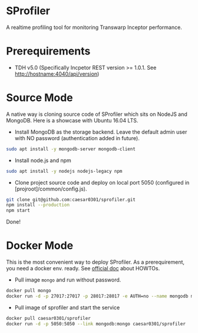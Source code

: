 SProfiler
===========

A realtime profiling tool for monitoring Transwarp Inceptor performance.

# Prerequirements

* TDH v5.0 (Specifically Incpetor REST version >= 1.0.1. See [http://hostname:4040/api/version](http://hostname:4040/api/version))

# Source Mode

A native way is cloning source code of SProfiler which sits on NodeJS and MongoDB. Here is a showcase with Ubuntu 16.04 LTS.

* Install MongoDB as the storage backend. Leave the default admin user with NO password (authentication added in future).

``` bash
sudo apt install -y mongodb-server mongodb-client
```

* Install node.js and npm

``` bash
sudo apt install -y nodejs nodejs-legacy npm
```

* Clone project source code and deploy on local port 5050 (configured in [projroot]/common/config.js).

``` bash
git clone git@github.com:caesar0301/sprofiler.git
npm install --production
npm start
```

Done!


# Docker Mode

This is the most convenient way to deploy SProfiler. As a prerequirement, you need a docker env. ready. See [official doc](https://docs.docker.com/engine/installation/) about HOWTOs.

* Pull image `mongo` and run without password.

``` bash
docker pull mongo
docker run -d -p 27017:27017 -p 28017:28017 -e AUTH=no --name mongodb mongo
```

* Pull image of sprofiler and start the service

``` bash
docker pull caesar0301/sprofiler
docker run -d -p 5050:5050 --link mongodb:mongo caesar0301/sprofiler
```
